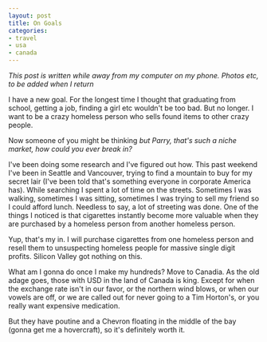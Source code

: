 ```yaml
---
layout: post
title: On Goals
categories:
- travel
- usa
- canada
---
```


*This post is written while away from my computer on my phone. Photos etc, to be added when I return*

I have a new goal. For the longest time I thought that graduating from school, getting a job, finding a girl etc wouldn't be too bad. But no longer. I want to be a crazy homeless person who sells found items to other crazy people. 
<!-- more -->
Now someone of you might be thinking *but Parry, that's such a niche market, how could you ever break in?*

I've been doing some research and I've figured out how. This past weekend I've been in Seattle and Vancouver, trying to find a mountain to buy for my secret lair (I've been told that's something everyone in corporate America has). While searching I spent a lot of time on the streets. Sometimes I was walking, sometimes I was sitting, sometimes I was trying to sell my friend so I could afford lunch. Needless to say, a lot of streeting was done. One of the things I noticed is that cigarettes instantly become more valuable when they are purchased by a homeless person from another homeless person. 

Yup, that's my in. I will purchase cigarettes from one homeless person and resell them to unsuspecting homeless people for massive single digit profits. Silicon Valley got nothing on this. 

What am I gonna do once I make my hundreds? Move to Canadia. As the old adage goes, those with USD in the land of Canada is king. Except for when the exchange rate isn't in our favor, or the northern wind blows, or when our vowels are off, or we are called out for never going to a Tim Horton's, or you really want expensive medication. 

But they have poutine and a Chevron floating in the middle of the bay (gonna get me a hovercraft), so it's definitely worth it. 
